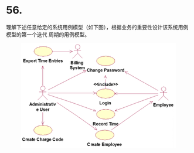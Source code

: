 # 56.

理解下述任意给定的系统用例模型（如下图），根据业务的重要性设计该系统用例模型的第一个迭代 周期的用例模型。

<figure><img src="../.gitbook/assets/image (71).png" alt=""><figcaption></figcaption></figure>
